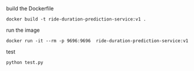build the Dockerfile

```
docker build -t ride-duration-prediction-service:v1 .
```

run the image

```
docker run -it --rm -p 9696:9696  ride-duration-prediction-service:v1
```

test

```
python test.py
```
